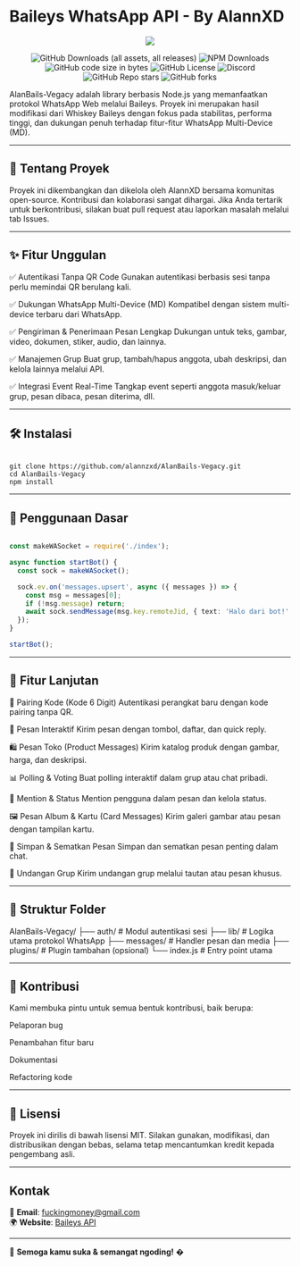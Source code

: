# Baileys WhatsApp API - By AlannXD

<div align="center"><img src="https://files.catbox.moe/urxlw4.jpg"></div>

<div align='center'>

![GitHub Downloads (all assets, all releases)](https://img.shields.io/github/downloads/whiskeysockets/baileys/total)
![NPM Downloads](https://img.shields.io/npm/dw/%40whiskeysockets%2Fbaileys?label=npm&color=%23CB3837)
![GitHub code size in bytes](https://img.shields.io/github/languages/code-size/whiskeysockets/baileys)
![GitHub License](https://img.shields.io/github/license/whiskeysockets/baileys)
![Discord](https://img.shields.io/discord/725839806084546610?label=discord&color=%235865F2)
![GitHub Repo stars](https://img.shields.io/github/stars/whiskeysockets/baileys)
![GitHub forks](https://img.shields.io/github/forks/whiskeysockets/baileys)

</div>

AlanBails-Vegacy adalah library berbasis Node.js yang memanfaatkan protokol WhatsApp Web melalui Baileys. Proyek ini merupakan hasil modifikasi dari Whiskey Baileys dengan fokus pada stabilitas, performa tinggi, dan dukungan penuh terhadap fitur-fitur WhatsApp Multi-Device (MD).


---

## 🧩 Tentang Proyek

Proyek ini dikembangkan dan dikelola oleh AlannXD bersama komunitas open-source. Kontribusi dan kolaborasi sangat dihargai. Jika Anda tertarik untuk berkontribusi, silakan buat pull request atau laporkan masalah melalui tab Issues.


---

## ✨ Fitur Unggulan

✅ Autentikasi Tanpa QR Code
Gunakan autentikasi berbasis sesi tanpa perlu memindai QR berulang kali.

✅ Dukungan WhatsApp Multi-Device (MD)
Kompatibel dengan sistem multi-device terbaru dari WhatsApp.

✅ Pengiriman & Penerimaan Pesan Lengkap
Dukungan untuk teks, gambar, video, dokumen, stiker, audio, dan lainnya.

✅ Manajemen Grup
Buat grup, tambah/hapus anggota, ubah deskripsi, dan kelola lainnya melalui API.

✅ Integrasi Event Real-Time
Tangkap event seperti anggota masuk/keluar grup, pesan dibaca, pesan diterima, dll.



---

## 🛠️ Instalasi
```

git clone https://github.com/alannzxd/AlanBails-Vegacy.git
cd AlanBails-Vegacy
npm install
```

---

## 🚀 Penggunaan Dasar
```ts

const makeWASocket = require('./index');

async function startBot() {
  const sock = makeWASocket();

  sock.ev.on('messages.upsert', async ({ messages }) => {
    const msg = messages[0];
    if (!msg.message) return;
    await sock.sendMessage(msg.key.remoteJid, { text: 'Halo dari bot!' });
  });
}

startBot();
```

---

## 🧪 Fitur Lanjutan

🔐 Pairing Kode (Kode 6 Digit)
Autentikasi perangkat baru dengan kode pairing tanpa QR.

🧾 Pesan Interaktif
Kirim pesan dengan tombol, daftar, dan quick reply.

🛍️ Pesan Toko (Product Messages)
Kirim katalog produk dengan gambar, harga, dan deskripsi.

📊 Polling & Voting
Buat polling interaktif dalam grup atau chat pribadi.

🧷 Mention & Status
Mention pengguna dalam pesan dan kelola status.

🖼️ Pesan Album & Kartu (Card Messages)
Kirim galeri gambar atau pesan dengan tampilan kartu.

📌 Simpan & Sematkan Pesan
Simpan dan sematkan pesan penting dalam chat.

📩 Undangan Grup
Kirim undangan grup melalui tautan atau pesan khusus.



---

## 📂 Struktur Folder

AlanBails-Vegacy/
├── auth/           # Modul autentikasi sesi
├── lib/            # Logika utama protokol WhatsApp
├── messages/       # Handler pesan dan media
├── plugins/        # Plugin tambahan (opsional)
└── index.js        # Entry point utama


---

## 🤝 Kontribusi

Kami membuka pintu untuk semua bentuk kontribusi, baik berupa:

Pelaporan bug

Penambahan fitur baru

Dokumentasi

Refactoring kode




---

## 📄 Lisensi

Proyek ini dirilis di bawah lisensi MIT. Silakan gunakan, modifikasi, dan distribusikan dengan bebas, selama tetap mencantumkan kredit kepada pengembang asli.


---

## Kontak

📩 **Email**: fuckingmoney@gmail.com  
🌍 **Website**: [Baileys API](https://github.com/alannzxd/AlanBails-Vegacy)  

---

🚀 **Semoga kamu suka & semangat ngoding!** �
